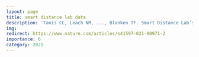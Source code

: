 ```yaml
---
layout: page
title: smart distance lab data
description: 'Tanis CC, Leach NM, ..., Blanken TF. Smart Distance Lab’s art fair, experimental data on social distancing during the COVID-19 pandemic. Sci Data'
img: 
redirect: https://www.nature.com/articles/s41597-021-00971-2
importance: 6
category: 2021
---
```




